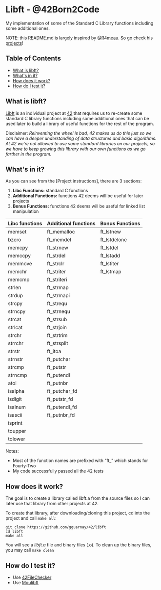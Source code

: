 # Libft - @42Born2Code

My implementation of some of the Standard C Library functions including some additional ones.

NOTE: this README.md is largely inspired by [@R4meau](https://github.com/R4meau/). So go check his [projects](https://github.com/R4meau/)!

## Table of Contents
* [What is libft?](42#what-is-libft)
* [What's in it?](https://github.com/gguarnay/42#whats-in-it)
* [How does it work?](https://github.com/gguarnay/42#how-does-it-work)
* [How do I test it?](https://github.com/gguarnay/42#how-do-i-test-it)

## What is libft?
[Libft](libft.en.pdf) is an individual project at [42](https://www.42.us.org/) that requires us to re-create some standard C library functions including some additional ones that can be used later to build a library of useful functions for the rest of the program.

Disclaimer: *Reinventing the wheel is bad, 42 makes us do this just so we can have a deeper understanding of data structures and basic algorithms. At 42 we're not allowed to use some standard libraries on our projects, so we have to keep growing this library with our own functions as we go farther in the program.* 

## What's in it?
As you can see from the [Project instructions], there are 3 sections:
 1. **Libc Functions:** standard C functions
 2. **Additional Functions:** functions 42 deems will be useful for later projects
 3. **Bonus Functions:** functions 42 deems will be useful for linked list manipulation
 
| Libc functions  | Additional functions | Bonus Functions |
| --------------- | -------------------- | --------------- |
| memset          | ft_memalloc          | ft_lstnew       |
| bzero           | ft_memdel            | ft_lstdelone    |
| memcpy          | ft_strnew            | ft_lstdel       |
| memccpy         | ft_strdel            | ft_lstadd       |
| memmove         | ft_strclr            | ft_lstiter      |
| memchr          | ft_striter           | ft_lstmap       |
| memcmp          | ft_striteri          |                 |
| strlen          | ft_strmap            |                 |
| strdup          | ft_strmapi           |                 |
| strcpy          | ft_strequ            |                 |
| strncpy         | ft_strnequ           |                 |
| strcat          | ft_strsub            |                 |
| strlcat         | ft_strjoin           |                 |
| strchr          | ft_strtrim           |                 |
| strrchr         | ft_strsplit          |                 |
| strstr          | ft_itoa              |                 |
| strnstr         | ft_putchar           |                 |
| strcmp          | ft_putstr            |                 |
| strncmp         | ft_putendl           |                 |
| atoi            | ft_putnbr            |                 |
| isalpha         | ft_putchar_fd        |                 |
| isdigit         | ft_putstr_fd         |                 |
| isalnum         | ft_putendl_fd        |                 |
| isascii         | ft_putnbr_fd         |                 |
| isprint         |                      |                 |
| toupper         |                      |                 |
| tolower         |                      |                 |

Notes:
 - Most of the function names are prefixed with "ft_" which stands for Fourty-Two
 - My code successfully passed all the 42 tests

## How does it work?
The goal is to create a library called libft.a from the source files so I can later use that library from other projects at 42.

To create that library, after downloading/cloning this project, cd into the project and call `make all`:
```
git clone https://github.com/gguarnay/42/libft
cd libft
make all
```
You will see a *libft.a* file and binary files (.o).
To clean up the binary files, you may call `make clean`

## How do I test it?
 - Use [42FileChecker](https://github.com/jgigault/42FileChecker)
 - Use [Moulibft](https://www.moulibft.com/)
